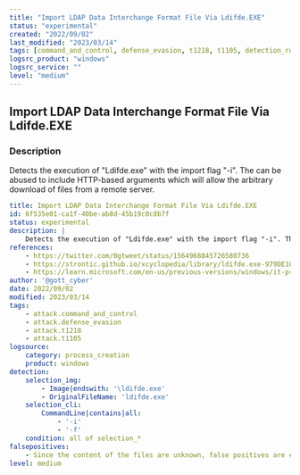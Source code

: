 ```yaml
---
title: "Import LDAP Data Interchange Format File Via Ldifde.EXE"
status: "experimental"
created: "2022/09/02"
last_modified: "2023/03/14"
tags: [command_and_control, defense_evasion, t1218, t1105, detection_rule]
logsrc_product: "windows"
logsrc_service: ""
level: "medium"
---
```


## Import LDAP Data Interchange Format File Via Ldifde.EXE

### Description

Detects the execution of "Ldifde.exe" with the import flag "-i". The can be abused to include HTTP-based arguments which will allow the arbitrary download of files from a remote server.


```yml
title: Import LDAP Data Interchange Format File Via Ldifde.EXE
id: 6f535e01-ca1f-40be-ab8d-45b19c0c8b7f
status: experimental
description: |
    Detects the execution of "Ldifde.exe" with the import flag "-i". The can be abused to include HTTP-based arguments which will allow the arbitrary download of files from a remote server.
references:
    - https://twitter.com/0gtweet/status/1564968845726580736
    - https://strontic.github.io/xcyclopedia/library/ldifde.exe-979DE101F5059CEC1D2C56967CA2BAC0.html
    - https://learn.microsoft.com/en-us/previous-versions/windows/it-pro/windows-server-2012-r2-and-2012/cc731033(v=ws.11)
author: '@gott_cyber'
date: 2022/09/02
modified: 2023/03/14
tags:
    - attack.command_and_control
    - attack.defense_evasion
    - attack.t1218
    - attack.t1105
logsource:
    category: process_creation
    product: windows
detection:
    selection_img:
        - Image|endswith: '\ldifde.exe'
        - OriginalFileName: 'ldifde.exe'
    selection_cli:
        CommandLine|contains|all:
            - '-i'
            - '-f'
    condition: all of selection_*
falsepositives:
    - Since the content of the files are unknown, false positives are expected
level: medium

```
